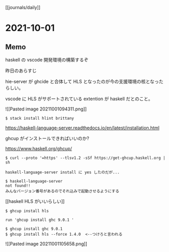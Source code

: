 [[journals/daily]]
# 2021-10-01

## Memo

haskell の vscode 開発環境の構築するぞ

昨日のあらすじ

hie-server が ghcide と合体して HLS となったのが今の支援環境の核となったらしい。

vscode に HLS がサポートされている extention が haskell だとのこと。

![[Pasted image 20211001094311.png]]

```shell
$ stack install hlint brittany
```

https://haskell-language-server.readthedocs.io/en/latest/installation.html

ghcup がインストールできればいいのか?

https://www.haskell.org/ghcup/

```shell
$ curl --proto '=https' --tlsv1.2 -sSf https://get-ghcup.haskell.org | sh

haskell-language-server install に yes したのだが...

$ haskell-language-server
not found!!
みんなバージョン番号があるのでそれ込みで起動させるようにする
```

[[haskell   HLS がいいらしい]]


```shell
$ ghcup install hls

run 'ghcup install ghc 9.0.1 ' 

$ ghcup install ghc 9.0.1
$ ghcup install hls --force 1.4.0  <--つけろと言われる

```

![[Pasted image 20211001105658.png]]




